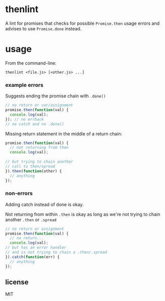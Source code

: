 # thenlint

A lint for promises that checks for possible `Promise.then` usage errors
and advises to use `Promise.done` instead.

# usage

From the command-line:

    thenlint <file.js> [<other.js> ...]
    
    
### example errors    

Suggests ending the promise chain with `.done()`

```js
// no return or var/assignment
promise.then(function(val) {
  console.log(val);
}); // no errback
// no catch and no .done()
```

Missing return statement in the middle of a return chain:

```js
promise.then(function(val) {
  // not returning from then
  console.log(val);
  
// but trying to chain another
// call to then/spread
}).then(function(other) {
  // anything
});
```

### non-errors

Adding catch instead of done is okay.

Not returning from within `.then` is okay as long as we're not trying
to chain another `.then` or `.spread`

```js
// no return or assignment
promise.then(function(val) {
  // no return...
  console.log(val);
// but has an error handler
// and is not trying to chain a .then/.spread
}).catch(function(err) {
  // anything
}); 
```


## license

MIT

